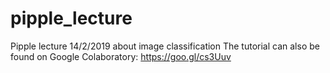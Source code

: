 # pipple_lecture 
Pipple lecture 14/2/2019 about image classification
The tutorial can also be found on Google Colaboratory:
https://goo.gl/cs3Uuv
